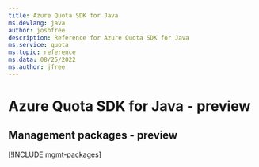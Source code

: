 ```yaml
---
title: Azure Quota SDK for Java
ms.devlang: java
author: joshfree
description: Reference for Azure Quota SDK for Java
ms.service: quota
ms.topic: reference
ms.data: 08/25/2022
ms.author: jfree
---
```

# Azure Quota SDK for Java - preview

## Management packages - preview
[!INCLUDE [mgmt-packages](quota-mgmt-index.md)]